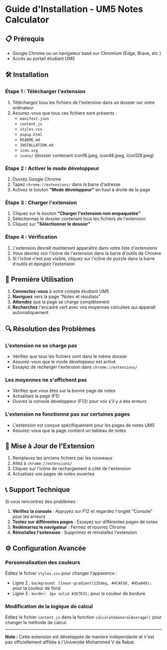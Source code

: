 # Guide d'Installation - UM5 Notes Calculator

## 📋 Prérequis

- Google Chrome ou un navigateur basé sur Chromium (Edge, Brave, etc.)
- Accès au portail étudiant UM5

## 🛠️ Installation

### Étape 1 : Télécharger l'extension

1. Téléchargez tous les fichiers de l'extension dans un dossier sur votre ordinateur
2. Assurez-vous que tous ces fichiers sont présents :
   - `manifest.json`
   - `content.js`
   - `styles.css`
   - `popup.html`
   - `README.md`
   - `INSTALLATION.md`
   - `icon.svg`
   - `icons/` (dossier contenant icon16.jpeg, icon48.jpeg, icon128.jpeg)

### Étape 2 : Activer le mode développeur

1. Ouvrez Google Chrome
2. Tapez `chrome://extensions/` dans la barre d'adresse
3. Activez le bouton **"Mode développeur"** en haut à droite de la page

### Étape 3 : Charger l'extension

1. Cliquez sur le bouton **"Charger l'extension non empaquetée"**
2. Sélectionnez le dossier contenant tous les fichiers de l'extension
3. Cliquez sur **"Sélectionner le dossier"**

### Étape 4 : Vérification

1. L'extension devrait maintenant apparaître dans votre liste d'extensions
2. Vous devriez voir l'icône de l'extension dans la barre d'outils de Chrome
3. Si l'icône n'est pas visible, cliquez sur l'icône de puzzle dans la barre d'outils et épinglez l'extension

## 🎯 Première Utilisation

1. **Connectez-vous** à votre compte étudiant UM5
2. **Naviguez** vers la page "Notes et résultats"
3. **Attendez** que la page se charge complètement
4. **Recherchez** l'encadré vert avec vos moyennes calculées qui apparaît automatiquement

## 🔍 Résolution des Problèmes

### L'extension ne se charge pas
- Vérifiez que tous les fichiers sont dans le même dossier
- Assurez-vous que le mode développeur est activé
- Essayez de recharger l'extension dans `chrome://extensions/`

### Les moyennes ne s'affichent pas
- Vérifiez que vous êtes sur la bonne page de notes
- Actualisez la page (F5)
- Ouvrez la console développeur (F12) pour voir s'il y a des erreurs

### L'extension ne fonctionne pas sur certaines pages
- L'extension est conçue spécifiquement pour les pages de notes UM5
- Assurez-vous que la page contient un tableau de notes

## 🔧 Mise à Jour de l'Extension

1. Remplacez les anciens fichiers par les nouveaux
2. Allez à `chrome://extensions/`
3. Cliquez sur l'icône de rechargement à côté de l'extension
4. Actualisez vos pages de notes ouvertes

## 📞 Support Technique

Si vous rencontrez des problèmes :

1. **Vérifiez la console** : Appuyez sur F12 et regardez l'onglet "Console" pour les erreurs
2. **Testez sur différentes pages** : Essayez sur différentes pages de notes
3. **Redémarrez le navigateur** : Fermez et rouvrez Chrome
4. **Réinstallez l'extension** : Supprimez et réinstallez l'extension

## ⚙️ Configuration Avancée

### Personnalisation des couleurs
Éditez le fichier `styles.css` pour changer l'apparence :
- Ligne 2 : `background: linear-gradient(135deg, #4CAF50, #45a049);` pour la couleur de fond
- Ligne 3 : `border: 3px solid #2E7D32;` pour la couleur de bordure

### Modification de la logique de calcul
Éditez le fichier `content.js` dans la fonction `calculateGeneralAverage()` pour changer la méthode de calcul.

---

**Note :** Cette extension est développée de manière indépendante et n'est pas officiellement affiliée à l'Université Mohammed V de Rabat.
